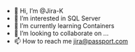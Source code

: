 - 👋 Hi, I’m @Jira-K
- 👀 I’m interested in SQL Server
- 🌱 I’m currently learning Containers
- 💞️ I’m looking to collaborate on ...
- 📫 How to reach me jira@passport.com

<!---
Jira-K/Jira-K is a ✨ special ✨ repository because its `README.md` (this file) appears on your GitHub profile.
You can click the Preview link to take a look at your changes.
--->

